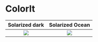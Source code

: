 # ColorIt
Solarized dark             |  Solarized Ocean
:-------------------------:|:-------------------------:
![](https://github.com/aayush9753/ColorIt/blob/main/sample/11.jpg)  |  ![](https://github.com/aayush9753/ColorIt/blob/main/Outputs/multiple_Outputs/11.jpg)
